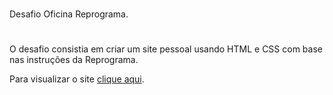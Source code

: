 #
Desafio Oficina Reprograma.
#


##
O desafio consistia em criar um site pessoal usando HTML e CSS com base nas instruções da Reprograma.

Para visualizar o site <a href="https://primeirosite-jumara.netlify.app/" target="_blank">clique aqui<a/>.
##